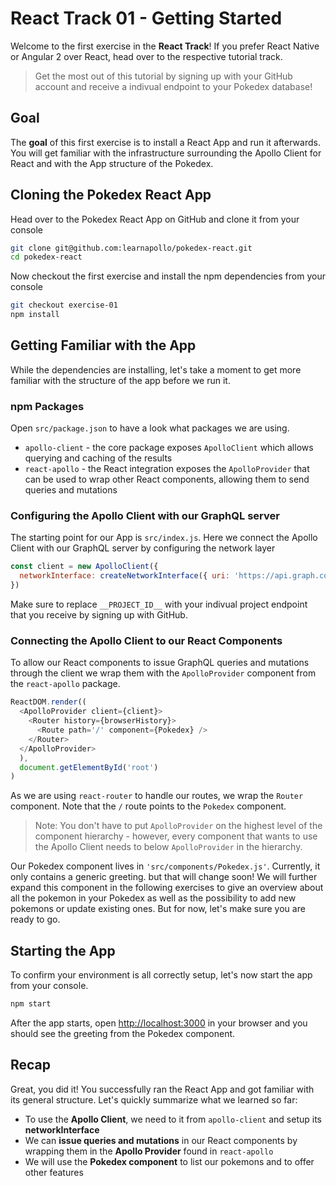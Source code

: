 # React Track 01 - Getting Started

Welcome to the first exercise in the **React Track**! If you prefer React Native or Angular 2 over React, head over to the respective tutorial track.

> Get the most out of this tutorial by signing up with your GitHub account and receive a indivual endpoint to your Pokedex database!

## Goal

The **goal** of this first exercise is to install a React App and run it afterwards. You will get familiar with the infrastructure surrounding the Apollo Client for React and with the App structure of the Pokedex.

## Cloning the Pokedex React App

Head over to the Pokedex React App on GitHub and clone it from your console

```sh
git clone git@github.com:learnapollo/pokedex-react.git
cd pokedex-react
```

Now checkout the first exercise and install the npm dependencies from your console

```sh
git checkout exercise-01
npm install
```

## Getting Familiar with the App

While the dependencies are installing, let's take a moment to get more familiar with the structure of the app before we run it.

### npm Packages

Open `src/package.json` to have a look what packages we are using.

* `apollo-client` - the core package exposes `ApolloClient` which allows querying and caching of the results
* `react-apollo` - the React integration exposes the `ApolloProvider` that can be used to wrap other React components, allowing them to send queries and mutations

### Configuring the Apollo Client with our GraphQL server

The starting point for our App is `src/index.js`. Here we connect the Apollo Client with our GraphQL server by configuring the network layer

```js
const client = new ApolloClient({
  networkInterface: createNetworkInterface({ uri: 'https://api.graph.cool/simple/v1/__PROJECT_ID__'}),
})
```

Make sure to replace `__PROJECT_ID__` with your indivual project endpoint that you receive by signing up with GitHub.

### Connecting the Apollo Client to our React Components

To allow our React components to issue GraphQL queries and mutations through the client we wrap them with the `ApolloProvider` component from the `react-apollo` package.

```js
ReactDOM.render((
  <ApolloProvider client={client}>
    <Router history={browserHistory}>
      <Route path='/' component={Pokedex} />
    </Router>
  </ApolloProvider>
  ),
  document.getElementById('root')
)
```

As we are using `react-router` to handle our routes, we wrap the `Router` component. Note that the `/` route points to the `Pokedex` component.

> Note: You don't have to put `ApolloProvider` on the highest level of the component hierarchy - however, every component that wants to use the Apollo Client needs to below `ApolloProvider` in the hierarchy.

Our Pokedex component lives in `'src/components/Pokedex.js'`. Currently, it only contains a generic greeting. but that will change soon! We will further expand this component in the following exercises to give an overview about all the pokemon in your Pokedex as well as the possibility to add new pokemons or update existing ones. But for now, let's make sure you are ready to go.

## Starting the App

To confirm your environment is all correctly setup, let's now start the app from your console.

```sh
npm start
```

After the app starts, open [http://localhost:3000](http://localhost:3000) in your browser and you should see the greeting from the Pokedex component.

## Recap

Great, you did it! You successfully ran the React App and got familiar with its general structure. Let's quickly summarize what we learned so far:

* To use the **Apollo Client**, we need to it from `apollo-client` and setup its **networkInterface**
* We can **issue queries and mutations** in our React components by wrapping them in the **Apollo Provider** found in `react-apollo`
* We will use the **Pokedex component** to list our pokemons and to offer other features
